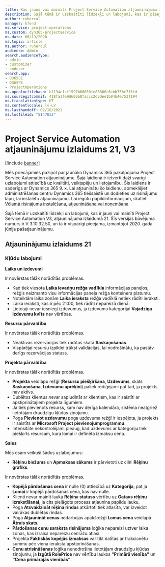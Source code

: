 ```yaml
---
title: Kas jauns vai mainīts Project Service Automation atjauninājumu izlaidumā 21, V3
description: Šajā tēmā ir uzskaitīti līdzekļi un labojumi, kas ir pieejami Project Service Automation atjauninājumu izlaidumā 21, V3.
author: ruhercul
manager: kfend
ms.service: project-operations
ms.custom: dyn365-projectservice
ms.date: 06/19/2020
ms.topic: article
ms.author: ruhercul
audience: Admin
search.audienceType:
- admin
- customizer
- enduser
search.app:
- D365CE
- D365PS
- ProjectOperations
ms.openlocfilehash: b1194c1cf1997b68030fe88360c6ebb756c715fd
ms.sourcegitcommit: 418fa1fe9d605b8faccc2d5dee1b04b4e753f194
ms.translationtype: HT
ms.contentlocale: lv-LV
ms.lasthandoff: 02/10/2021
ms.locfileid: "5147032"
---
```

# <a name="project-service-automation-update-release-21-v3"></a>Project Service Automation atjauninājumu izlaidums 21, V3

[!include [banner](../includes/psa-now-project-operations.md)]

Mēs priecājamies paziņot par jaunāko Dynamics 365 pakalpojuma Project Service Automation atjauninājumu. Šajā laidienā ir ietverti daži svarīgi uzlabojumi attiecībā uz kvalitāti, veiktspēju un lietojamību. Šis laidiens ir saderīgs ar Dynamics 365 9. x. Lai atjauninātu šo laidienu, apmeklējiet administrēšanas centru Dynamics 365 tiešsaistē un dodieties uz risinājumu lapu, lai instalētu atjauninājumu. Lai iegūtu papildinformācijum, skatiet [Vēlamā risinājuma instalēšana, atjaunināšana vai noņemšana](https://docs.microsoft.com/power-platform/admin/install-remove-preferred-solution).

Šajā tēmā ir uzskaitīti līdzekļi un labojumi, kas ir jauni vai mainīti Project Service Automation V3, atjauninājuma izlaidumā 21. Šīs versijas būvējuma numurs ir V 3.10.32.50, un tā ir vispārīgi pieejama, izmantojot 2020. gada jūnija pašatjauninājumu.

## <a name="update-release-21"></a>Atjauninājumu izlaidums 21

### <a name="bug-fixes"></a>Kļūdu labojumi

**Laiks un izdevumi**

Ir novērstas tālāk norādītās problēmas.

- Kad tiek viesota **Laika ievadņu režģa vadīkla** informācijas paneļos, režģis neizmanto visu informācijas paneļa režģa konteinera platumu.
- Noteiktām laika zonām **Laika ieraksta** režģa vadīklā netiek rādīti ieraksti.
- Laika ieraksti, kas ir pēc 21:00, tiek rādīti nepareizā dienā.
- Lietotāji nevar iesniegt izdevumus, ja izdevumu kategorijai **Vajadzīga izdevumu kvīts** nav vērtības.

**Resursu pārvaldība**

Ir novērstas tālāk norādītās problēmas.

- Neaktīvas rezervācijas tiek rādītas skatā **Saskaņošanas**.
- Vispārējai resursu izpildei trūkst validācijas, lai nodrošinātu, ka pastāv derīgs rezervācijas statuss.

**Projekta pārvaldība**

Ir novērstas tālāk norādītās problēmas.

- **Projekta** veidlapu režģi (**Resursu piešķiršana**, **Uzdevums**, skats **Saskaņošana**, **Izdevumu aprēķini**) paliek rediģējami pat tad, ja projekts nav aktīvs.
- Dublētos klientus nevar sapludināt ar klientiem, kas ir saistīti ar apstiprinātajiem projekta līgumiem.
- Ja tiek pievienots resurss, kam nav derīga kalendāra, sistēma neatgriež lietotājam draudzīgu kļūdas ziņojumu.
- Poga **Pievienot uzdevumu** poga uzdevuma režģī ir iespējota, ja projekts ir saistīts ar **Microsoft Project pievienojumprogrammu**.
- Intensitāte nekontrolējami pieaug, kad uzdevums ar kategoriju tiek piešķirts resursam, kura lomai ir definēta izmaksu cena.

**Sales**

Mēs esam veikuši šādus uzlabojumus:

- **Rēķinu biežums** un **Apmaksas sākums** ir pārvietoti uz cilni **Rēķinu grafiks**.

Ir novērstas tālāk norādītās problēmas.

- **Kopējā pārdošanas cena** ir nulle (0) attiecībā uz **Kategorija**, pat ja **Lomai** ir kopējā pārdošanas cena, kas nav nulle.
- Klienti nevar mainīt lauka **Rēķina statuss** vērtību uz **Gatavs rēķinu izrakstīšanai**, ja cits pielāgots process atjaunina papildu lauku.
- Poga **Atsvaidzināt rēķina rindas** atkārtoti tiek atlasīta, var izveidot vairākas dublētas rindas.
- Poga **Atjaunināt cenas** nedarbojas apakšrežģī **Lomas cena** veidlapā **Ātrais skats**.
- **Pārdošanas cenu saraksta risinājuma** loģika nepareizi uztver laika zonas, kas izraisa nepareizu cenrāžu atlasi.
- Projekta **Faktiskās kopējās izmaksas** var tikt dalītas ar frakcionētu summu pēc viena ieraksta apstiprināšanas.
- **Cenu atrisināšanas** loģika nenodrošina lietotājam draudzīgu kļūdas ziņojumu, ja **Izgūtā RolePrice** nav vērtību laukos **“Primārā vienība”** un **“Cena primārajās vienībās”**.
